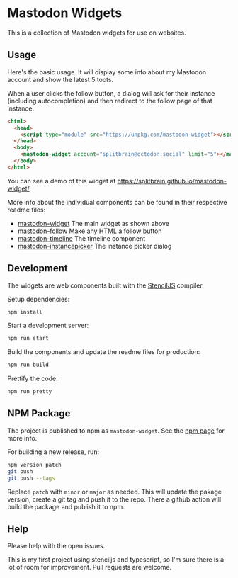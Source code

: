 # Mastodon Widgets

This is a collection of Mastodon widgets for use on websites.

## Usage

Here's the basic usage. It will display some info about my Mastodon account and show the latest 5 toots.

When a user clicks the follow button, a dialog will ask for their instance (including autocompletion) and then redirect to the follow page of that instance.

```html
<html>
  <head>
    <script type="module" src="https://unpkg.com/mastodon-widget"></script>
  </head>
  <body>
    <mastodon-widget account="splitbrain@octodon.social" limit="5"></mastodon-widget>
  </body>
</html>
```

You can see a demo of this widget at https://splitbrain.github.io/mastodon-widget/

More info about the individual components can be found in their respective readme files:

- [mastodon-widget](src/components/mastodon-widget/readme.md) The main widget as shown above
- [mastodon-follow](src/components/mastodon-follow/readme.md) Make any HTML a follow button
- [mastodon-timeline](src/components/mastodon-timeline/readme.md) The timeline component
- [mastodon-instancepicker](src/components/mastodon-instancepicker/readme.md) The instance picker dialog

## Development

The widgets are web components built with the [StencilJS](https://stenciljs.com/) compiler.

Setup dependencies:

```bash
npm install
```

Start a development server:

```bash
npm run start
```

Build the components and update the readme files for production:

```bash
npm run build
```

Prettify the code:

```bash
npm run pretty
```

## NPM Package

The project is published to npm as `mastodon-widget`. See the [npm page](https://www.npmjs.com/package/mastodon-widget) for more info.

For building a new release, run:

```bash
npm version patch
git push
git push --tags
```

Replace `patch` with `minor` or `major` as needed. This will update the pakage version, create a git tag and push it to the repo. There a github action will build the package and publish it to npm.

## Help

Please help with the open issues.

This is my first project using stenciljs and typescript, so I'm sure there is a lot of room for improvement. Pull requests are welcome.
